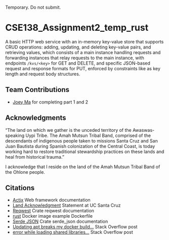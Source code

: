 Temporary. Do not submit.

# CSE138_Assignment2_temp_rust

A basic HTTP web service with an in-memory key-value store that supports CRUD operations: adding, updating, and deleting key-value pairs, and retrieving values, which consists of a main instance handling requests and forwarding instances that relay requests to the main instance, with endpoints `/kvs/<key>` for GET and DELETE, and specific JSON-based request and response formats for PUT, enforced by constraints like as key length and request body structures.

## Team Contributions
- [Joey Ma](https://people.ucsc.edu/~jma363/) for completing part 1 and 2

## Acknowledgments

“The land on which we gather is the unceded territory of the Awaswas-speaking Uypi Tribe. The Amah Mutsun Tribal Band, comprised of the descendants of indigenous people taken to missions Santa Cruz and San Juan Bautista during Spanish colonization of the Central Coast, is today working hard to restore traditional stewardship practices on these lands and heal from historical trauma.”

I acknowledge that I reside on the land of the Amah Mutsun Tribal Band of the Ohlone people.

## Citations

- [Actix](https://actix.rs/) Web framework documentation
- [Land Acknowledgment](https://www.ucsc.edu/land-acknowledgment/) Statement at UC Santa Cruz
- [Reqwest](https://docs.rs/reqwest) Crate reqwest documentation
- [rust](https://hub.docker.com/_/rust) Docker image example Dockerfile
- [Serde JSON](https://docs.rs/serde_json) Crate serde_json documentation
- [Updating apt breaks my docker build...](https://stackoverflow.com/questions/62668101/updating-apt-breaks-my-docker-build-on-ubuntu-18-04) Stack Overflow post
- [error while loading shared libraries...](https://stackoverflow.com/questions/75433145/error-while-loading-shared-libraries-libssl-so-1-1-cannot-open-shared-object-f) Stack Overflow post
